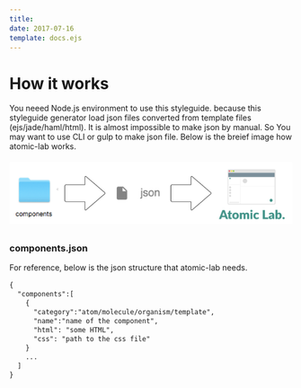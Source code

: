 ```yaml
---
title: 
date: 2017-07-16
template: docs.ejs
---
```


<h1 class="uc-section-title">How it works</h1>

You neeed Node.js environment to use this styleguide. because this styleguide generator load json files converted from template files (ejs/jade/haml/html).
It is almost impossible to make json by manual. So You may want to use CLI or gulp to make json file. Below is the breief image how atomic-lab works.

<div class="uc-photo _full" style="margin-top:20px;margin-bottom:30px;">
  <img src="../images/how_it_works.png" class="_shadow"/>
</div>

### components.json
For reference, below is the json structure that atomic-lab needs.

<div class="uc-code-unit" style="margin-top:10px;"><pre>
<code class="json">{
  "components":[
    {
      "category":"atom/molecule/organism/template",
      "name":"name of the component",
      "html": "some HTML",
      "css": "path to the css file"
    }
    ...
  ]
}</code></pre></div>